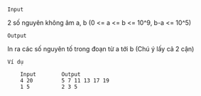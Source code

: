`Input`

2 số nguyên không âm a, b (0 <= a <= b <= 10^9, b-a <= 10^5)

`Output`

In ra các số nguyên tố trong đoạn từ a tới b (Chú ý lấy cả 2 cận)

`Ví dụ`

        Input        Output
        4 20         5 7 11 13 17 19
        1 5          2 3 5

